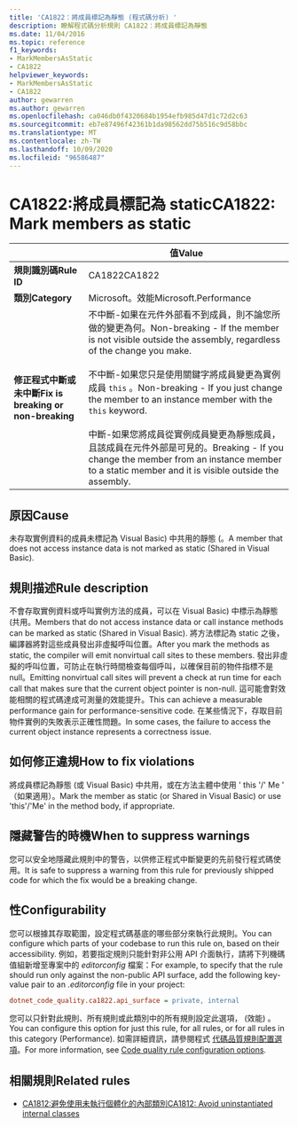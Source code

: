 ```yaml
---
title: 'CA1822：將成員標記為靜態 (程式碼分析) '
description: 瞭解程式碼分析規則 CA1822：將成員標記為靜態
ms.date: 11/04/2016
ms.topic: reference
f1_keywords:
- MarkMembersAsStatic
- CA1822
helpviewer_keywords:
- MarkMembersAsStatic
- CA1822
author: gewarren
ms.author: gewarren
ms.openlocfilehash: ca046db0f4320684b1954efb985d47d1c72d2c63
ms.sourcegitcommit: eb7e87496f42361b1da98562dd75b516c9d58bbc
ms.translationtype: MT
ms.contentlocale: zh-TW
ms.lasthandoff: 10/09/2020
ms.locfileid: "96586487"
---
```

# <a name="ca1822-mark-members-as-static"></a><span data-ttu-id="4aa15-103">CA1822:將成員標記為 static</span><span class="sxs-lookup"><span data-stu-id="4aa15-103">CA1822: Mark members as static</span></span>

| | <span data-ttu-id="4aa15-104">值</span><span class="sxs-lookup"><span data-stu-id="4aa15-104">Value</span></span> |
|-|-|
| <span data-ttu-id="4aa15-105">**規則識別碼**</span><span class="sxs-lookup"><span data-stu-id="4aa15-105">**Rule ID**</span></span> |<span data-ttu-id="4aa15-106">CA1822</span><span class="sxs-lookup"><span data-stu-id="4aa15-106">CA1822</span></span>|
| <span data-ttu-id="4aa15-107">**類別**</span><span class="sxs-lookup"><span data-stu-id="4aa15-107">**Category**</span></span> |<span data-ttu-id="4aa15-108">Microsoft。效能</span><span class="sxs-lookup"><span data-stu-id="4aa15-108">Microsoft.Performance</span></span>|
| <span data-ttu-id="4aa15-109">**修正程式中斷或未中斷**</span><span class="sxs-lookup"><span data-stu-id="4aa15-109">**Fix is breaking or non-breaking**</span></span> |<span data-ttu-id="4aa15-110">不中斷-如果在元件外部看不到成員，則不論您所做的變更為何。</span><span class="sxs-lookup"><span data-stu-id="4aa15-110">Non-breaking - If the member is not visible outside the assembly, regardless of the change you make.</span></span><br /><br /><span data-ttu-id="4aa15-111">不中斷-如果您只是使用關鍵字將成員變更為實例成員 `this` 。</span><span class="sxs-lookup"><span data-stu-id="4aa15-111">Non-breaking - If you just change the member to an instance member with the `this` keyword.</span></span><br/><br/><span data-ttu-id="4aa15-112">中斷-如果您將成員從實例成員變更為靜態成員，且該成員在元件外部是可見的。</span><span class="sxs-lookup"><span data-stu-id="4aa15-112">Breaking - If you change the member from an instance member to a static member and it is visible outside the assembly.</span></span>|

## <a name="cause"></a><span data-ttu-id="4aa15-113">原因</span><span class="sxs-lookup"><span data-stu-id="4aa15-113">Cause</span></span>

<span data-ttu-id="4aa15-114">未存取實例資料的成員未標記為 Visual Basic) 中共用的靜態 (。</span><span class="sxs-lookup"><span data-stu-id="4aa15-114">A member that does not access instance data is not marked as static (Shared in Visual Basic).</span></span>

## <a name="rule-description"></a><span data-ttu-id="4aa15-115">規則描述</span><span class="sxs-lookup"><span data-stu-id="4aa15-115">Rule description</span></span>

<span data-ttu-id="4aa15-116">不會存取實例資料或呼叫實例方法的成員，可以在 Visual Basic) 中標示為靜態 (共用。</span><span class="sxs-lookup"><span data-stu-id="4aa15-116">Members that do not access instance data or call instance methods can be marked as static (Shared in Visual Basic).</span></span> <span data-ttu-id="4aa15-117">將方法標記為 static 之後，編譯器將對這些成員發出非虛擬呼叫位置。</span><span class="sxs-lookup"><span data-stu-id="4aa15-117">After you mark the methods as static, the compiler will emit nonvirtual call sites to these members.</span></span> <span data-ttu-id="4aa15-118">發出非虛擬的呼叫位置，可防止在執行時間檢查每個呼叫，以確保目前的物件指標不是 null。</span><span class="sxs-lookup"><span data-stu-id="4aa15-118">Emitting nonvirtual call sites will prevent a check at run time for each call that makes sure that the current object pointer is non-null.</span></span> <span data-ttu-id="4aa15-119">這可能會對效能相關的程式碼達成可測量的效能提升。</span><span class="sxs-lookup"><span data-stu-id="4aa15-119">This can achieve a measurable performance gain for performance-sensitive code.</span></span> <span data-ttu-id="4aa15-120">在某些情況下，存取目前物件實例的失敗表示正確性問題。</span><span class="sxs-lookup"><span data-stu-id="4aa15-120">In some cases, the failure to access the current object instance represents a correctness issue.</span></span>

## <a name="how-to-fix-violations"></a><span data-ttu-id="4aa15-121">如何修正違規</span><span class="sxs-lookup"><span data-stu-id="4aa15-121">How to fix violations</span></span>

<span data-ttu-id="4aa15-122">將成員標記為靜態 (或 Visual Basic) 中共用，或在方法主體中使用 ' this '/' Me ' （如果適用）。</span><span class="sxs-lookup"><span data-stu-id="4aa15-122">Mark the member as static (or Shared in Visual Basic) or use 'this'/'Me' in the method body, if appropriate.</span></span>

## <a name="when-to-suppress-warnings"></a><span data-ttu-id="4aa15-123">隱藏警告的時機</span><span class="sxs-lookup"><span data-stu-id="4aa15-123">When to suppress warnings</span></span>

<span data-ttu-id="4aa15-124">您可以安全地隱藏此規則中的警告，以供修正程式中斷變更的先前發行程式碼使用。</span><span class="sxs-lookup"><span data-stu-id="4aa15-124">It is safe to suppress a warning from this rule for previously shipped code for which the fix would be a breaking change.</span></span>

## <a name="configurability"></a><span data-ttu-id="4aa15-125">性</span><span class="sxs-lookup"><span data-stu-id="4aa15-125">Configurability</span></span>

<span data-ttu-id="4aa15-126">您可以根據其存取範圍，設定程式碼基底的哪些部分來執行此規則。</span><span class="sxs-lookup"><span data-stu-id="4aa15-126">You can configure which parts of your codebase to run this rule on, based on their accessibility.</span></span> <span data-ttu-id="4aa15-127">例如，若要指定規則只能針對非公用 API 介面執行，請將下列機碼值組新增至專案中的 *editorconfig* 檔案：</span><span class="sxs-lookup"><span data-stu-id="4aa15-127">For example, to specify that the rule should run only against the non-public API surface, add the following key-value pair to an *.editorconfig* file in your project:</span></span>

```ini
dotnet_code_quality.ca1822.api_surface = private, internal
```

<span data-ttu-id="4aa15-128">您可以只針對此規則、所有規則或此類別中的所有規則設定此選項， (效能) 。</span><span class="sxs-lookup"><span data-stu-id="4aa15-128">You can configure this option for just this rule, for all rules, or for all rules in this category (Performance).</span></span> <span data-ttu-id="4aa15-129">如需詳細資訊，請參閱程式 [代碼品質規則配置選項](../code-quality-rule-options.md)。</span><span class="sxs-lookup"><span data-stu-id="4aa15-129">For more information, see [Code quality rule configuration options](../code-quality-rule-options.md).</span></span>

## <a name="related-rules"></a><span data-ttu-id="4aa15-130">相關規則</span><span class="sxs-lookup"><span data-stu-id="4aa15-130">Related rules</span></span>

- [<span data-ttu-id="4aa15-131">CA1812:避免使用未執行個體化的內部類別</span><span class="sxs-lookup"><span data-stu-id="4aa15-131">CA1812: Avoid uninstantiated internal classes</span></span>](ca1812.md)
